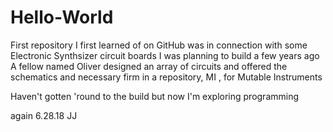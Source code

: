 # Hello-World
First repository
I first learned of on GitHub was in connection with some Electronic Synthsizer circuit boards I was planning to build a few years ago
A fellow named Oliver designed an array of circuits and offered the schematics and necessary firm in a repository, MI
, for Mutable Instruments



Haven't gotten 'round to the build
but now I'm exploring programming


again
6.28.18
JJ
